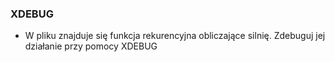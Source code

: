 ### XDEBUG ###

- W pliku znajduje się funkcja rekurencyjna obliczające silnię. Zdebuguj jej działanie przy pomocy XDEBUG